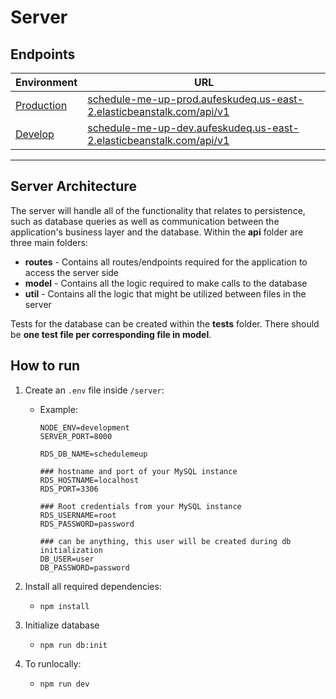 # Server

## Endpoints

| Environment | URL                                                          |
| ----------- | ------------------------------------------------------------ |
| [Production](http://schedule-me-up-prod.aufeskudeq.us-east-2.elasticbeanstalk.com/api/)  | [schedule-me-up-prod.aufeskudeq.us-east-2.elasticbeanstalk.com/api/v1](http://schedule-me-up-prod.aufeskudeq.us-east-2.elasticbeanstalk.com/api/v1) |
| [Develop](http://schedule-me-up-dev.aufeskudeq.us-east-2.elasticbeanstalk.com/api/)     | [schedule-me-up-dev.aufeskudeq.us-east-2.elasticbeanstalk.com/api/v1](http://schedule-me-up-dev.aufeskudeq.us-east-2.elasticbeanstalk.com/api/v1) |

---
## Server Architecture
The server will handle all of the functionality that relates to persistence, such as database queries as well as communication between the application's business layer and the database. Within the **api** folder are three main folders:
* **routes** - Contains all routes/endpoints required for the application to access the server side
* **model** - Contains all the logic required to make calls to the database
* **util** - Contains all the logic that might be utilized between files in the server

Tests for the database can be created within the **tests** folder. There should be **one test file per corresponding file in model**. 

## How to run
1. Create an `.env` file inside `/server`:

   - Example:
        ```
        NODE_ENV=development
        SERVER_PORT=8000
        
        RDS_DB_NAME=schedulemeup
        
        ### hostname and port of your MySQL instance
        RDS_HOSTNAME=localhost
        RDS_PORT=3306
        
        ### Root credentials from your MySQL instance
        RDS_USERNAME=root
        RDS_PASSWORD=password
        
        ### can be anything, this user will be created during db initialization
        DB_USER=user
        DB_PASSWORD=password
        ```

2. Install all required dependencies:
   -  `npm install`

3. Initialize database
   - `npm run db:init`
4. To runlocally:
   - `npm run dev`
